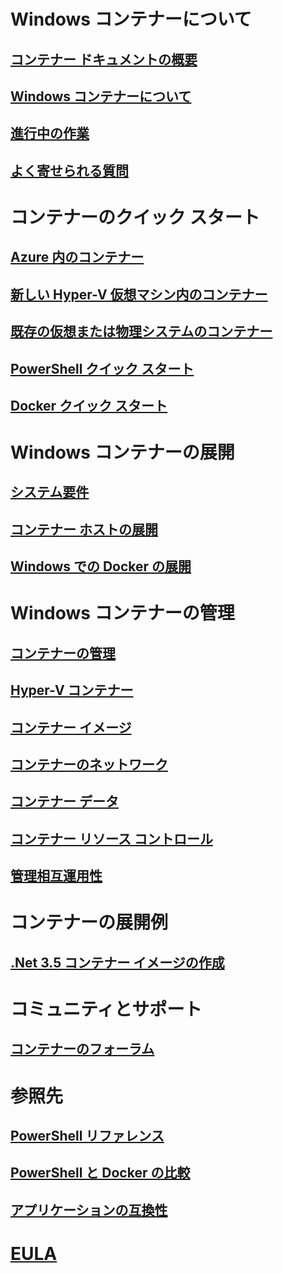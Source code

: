 # Windows コンテナーについて

## [コンテナー ドキュメントの概要](./containers_welcome.md)

## [Windows コンテナーについて](about/about_overview.md)

## [進行中の作業](about/work_in_progress.md)

## [よく寄せられる質問](about/faq.md)

# コンテナーのクイック スタート

## [Azure 内のコンテナー](quick_start/azure_setup.md)

## [新しい Hyper-V 仮想マシン内のコンテナー](quick_start/container_setup.md)

## [既存の仮想または物理システムのコンテナー](quick_start/inplace_setup.md)

## [PowerShell クイック スタート](quick_start/manage_powershell.md)

## [Docker クイック スタート](quick_start/manage_docker.md)

# Windows コンテナーの展開

## [システム要件](deployment/system_requirements.md)

## [コンテナー ホストの展開](deployment/deployment.md)

## [Windows での Docker の展開](deployment/docker_windows.md)

# Windows コンテナーの管理

## [コンテナーの管理](management/manage_containers.md)

## [Hyper-V コンテナー](management/hyperv_container.md)

## [コンテナー イメージ](management/manage_images.md)

## [コンテナーのネットワーク](management/container_networking.md)

## [コンテナー データ](management/manage_data.md)

## [コンテナー リソース コントロール](management/manage_resources.md)

## [管理相互運用性](management/hcs_powershell.md)

# コンテナーの展開例

## [.Net 3.5 コンテナー イメージの作成](examples/dotnet35.md)

# コミュニティとサポート

## [コンテナーのフォーラム](https://social.msdn.microsoft.com/Forums/en-US/home?forum=windowscontainers)

# 参照先

## [PowerShell リファレンス](https://technet.microsoft.com/en-us/library/mt433069.aspx)

## [PowerShell と Docker の比較](reference/ps_docker_comparison.md)

## [アプリケーションの互換性](reference/app_compat.md)

# [EULA](EULA.md)


